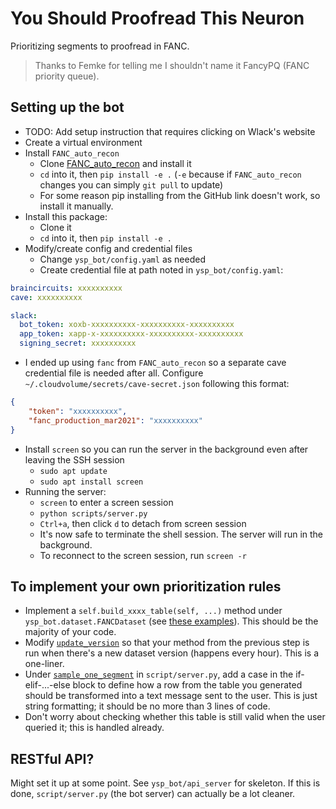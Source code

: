 # You Should Proofread This Neuron

Prioritizing segments to proofread in FANC.

> Thanks to Femke for telling me I shouldn't name it FancyPQ (FANC priority queue).

## Setting up the bot
- TODO: Add setup instruction that requires clicking on Wlack's website
- Create a virtual environment
- Install `FANC_auto_recon`
  - Clone [FANC_auto_recon](https://github.com/htem/FANC_auto_recon/tree/main/fanc) and install it
  - `cd` into it, then `pip install -e .` (`-e` because if `FANC_auto_recon` changes you can simply `git pull` to update)
  - For some reason pip installing from the GitHub link doesn't work, so install it manually.
- Install this package:
  - Clone it
  - `cd` into it, then `pip install -e .`
- Modify/create config and credential files
  - Change `ysp_bot/config.yaml` as needed
  - Create credential file at path noted in `ysp_bot/config.yaml`:
```YAML
braincircuits: xxxxxxxxxx
cave: xxxxxxxxxx

slack:
  bot_token: xoxb-xxxxxxxxxx-xxxxxxxxxx-xxxxxxxxxx
  app_token: xapp-x-xxxxxxxxxx-xxxxxxxxxx-xxxxxxxxxx
  signing_secret: xxxxxxxxxx
```
  - I ended up using `fanc` from `FANC_auto_recon` so a separate cave credential file is needed after all. Configure `~/.cloudvolume/secrets/cave-secret.json` following this format:
```JSON
{
    "token": "xxxxxxxxxx",
    "fanc_production_mar2021": "xxxxxxxxxx"
}
```
- Install `screen` so you can run the server in the background even after leaving the SSH session
  - `sudo apt update`
  - `sudo apt install screen`
- Running the server:
  - `screen` to enter a screen session
  - `python scripts/server.py`
  - `Ctrl+a`, then click `d` to detach from screen session
  - It's now safe to terminate the shell session. The server will run in the background.
  - To reconnect to the screen session, run `screen -r`

## To implement your own prioritization rules
- Implement a `self.build_xxxx_table(self, ...)` method under `ysp_bot.dataset.FANCDataset` (see [these examples](https://github.com/NeLy-EPFL/fanc-proofreading-priority-queue/blob/223a90dbd3e96bfa7eb3b6dc3f5948ee9351ffc1/ysp_bot/dataset.py#L255-L349)). This should be the majority of your code.
- Modify [`update_version`](https://github.com/NeLy-EPFL/fanc-proofreading-priority-queue/blob/223a90dbd3e96bfa7eb3b6dc3f5948ee9351ffc1/scripts/server.py#L55) so that your method from the previous step is run when there's a new dataset version (happens every hour). This is a one-liner.
- Under [`sample_one_segment`](https://github.com/NeLy-EPFL/fanc-proofreading-priority-queue/blob/223a90dbd3e96bfa7eb3b6dc3f5948ee9351ffc1/scripts/server.py#L91) in `script/server.py`, add a case in the if-elif-...-else block to define how a row from the table you generated should be transformed into a text message sent to the user. This is just string formatting; it should be no more than 3 lines of code.
- Don't worry about checking whether this table is still valid when the user queried it; this is handled already.

## RESTful API?
Might set it up at some point. See `ysp_bot/api_server` for skeleton. If this is done, `script/server.py` (the bot server) can actually be a lot cleaner.
